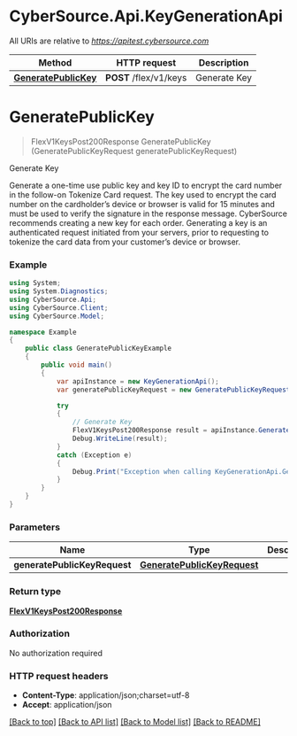 # CyberSource.Api.KeyGenerationApi

All URIs are relative to *https://apitest.cybersource.com*

Method | HTTP request | Description
------------- | ------------- | -------------
[**GeneratePublicKey**](KeyGenerationApi.md#generatepublickey) | **POST** /flex/v1/keys | Generate Key


<a name="generatepublickey"></a>
# **GeneratePublicKey**
> FlexV1KeysPost200Response GeneratePublicKey (GeneratePublicKeyRequest generatePublicKeyRequest)

Generate Key

Generate a one-time use public key and key ID to encrypt the card number in the follow-on Tokenize Card request. The key used to encrypt the card number on the cardholder’s device or browser is valid for 15 minutes and must be used to verify the signature in the response message. CyberSource recommends creating a new key for each order. Generating a key is an authenticated request initiated from your servers, prior to requesting to tokenize the card data from your customer’s device or browser.

### Example
```csharp
using System;
using System.Diagnostics;
using CyberSource.Api;
using CyberSource.Client;
using CyberSource.Model;

namespace Example
{
    public class GeneratePublicKeyExample
    {
        public void main()
        {
            var apiInstance = new KeyGenerationApi();
            var generatePublicKeyRequest = new GeneratePublicKeyRequest(); // GeneratePublicKeyRequest | 

            try
            {
                // Generate Key
                FlexV1KeysPost200Response result = apiInstance.GeneratePublicKey(generatePublicKeyRequest);
                Debug.WriteLine(result);
            }
            catch (Exception e)
            {
                Debug.Print("Exception when calling KeyGenerationApi.GeneratePublicKey: " + e.Message );
            }
        }
    }
}
```

### Parameters

Name | Type | Description  | Notes
------------- | ------------- | ------------- | -------------
 **generatePublicKeyRequest** | [**GeneratePublicKeyRequest**](GeneratePublicKeyRequest.md)|  | 

### Return type

[**FlexV1KeysPost200Response**](FlexV1KeysPost200Response.md)

### Authorization

No authorization required

### HTTP request headers

 - **Content-Type**: application/json;charset=utf-8
 - **Accept**: application/json

[[Back to top]](#) [[Back to API list]](../README.md#documentation-for-api-endpoints) [[Back to Model list]](../README.md#documentation-for-models) [[Back to README]](../README.md)

